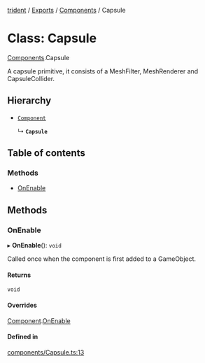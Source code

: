 [trident](../README.md) / [Exports](../modules.md) / [Components](../modules/Components.md) / Capsule

# Class: Capsule

[Components](../modules/Components.md).Capsule

A capsule primitive, it consists of a MeshFilter, MeshRenderer and CapsuleCollider.

## Hierarchy

- [`Component`](Components.Component.md)

  ↳ **`Capsule`**

## Table of contents

### Methods

- [OnEnable](Components.Capsule.md#onenable)

## Methods

### OnEnable

▸ **OnEnable**(): `void`

Called once when the component is first added to a GameObject.

#### Returns

`void`

#### Overrides

[Component](Components.Component.md).[OnEnable](Components.Component.md#onenable)

#### Defined in

[components/Capsule.ts:13](https://github.com/AIFanatic/Trident/blob/de3c278/src/components/Capsule.ts#L13)
